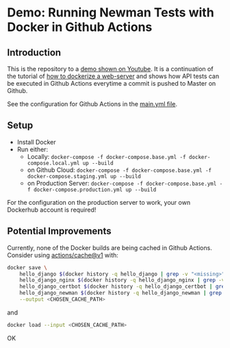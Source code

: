 # Demo: Running Newman Tests with Docker in Github Actions

## Introduction

This is the repository to a [demo shown on Youtube](https://youtu.be/xiB2oGi45Gs). It is a continuation of the tutorial of [how to dockerize a web-server](https://github.com/olapiv/docker-nginx-tutorial) and shows how API tests can be executed in Github Actions everytime a commit is pushed to Master on Github.

See the configuration for Github Actions in the [main.yml file](.github/workflows/main.yml).

## Setup

* Install Docker
* Run either:
  * Locally: `docker-compose -f docker-compose.base.yml -f docker-compose.local.yml up --build`
  * on Github Cloud: `docker-compose -f docker-compose.base.yml -f docker-compose.staging.yml up --build`
  * on Production Server: `docker-compose -f docker-compose.base.yml -f docker-compose.production.yml up --build`

For the configuration on the production server to work, your own Dockerhub account is required!

## Potential Improvements

Currently, none of the Docker builds are being cached in Github Actions. Consider using [actions/cache@v1](https://github.com/actions/cache) with:

```sh
docker save \
    hello_django $(docker history -q hello_django | grep -v "<missing>") \
    hello_django_nginx $(docker history -q hello_django_nginx | grep -v "<missing>") \
    hello_django_certbot $(docker history -q hello_django_certbot | grep -v "<missing>") \
    hello_django_newman $(docker history -q hello_django_newman | grep -v "<missing>") \
    --output <CHOSEN_CACHE_PATH>
```

and

```sh
docker load --input <CHOSEN_CACHE_PATH>
```
OK
